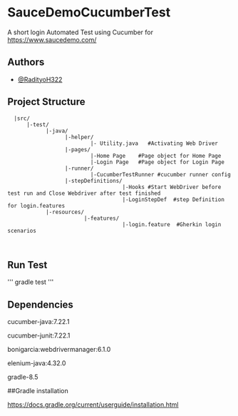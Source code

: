 
# SauceDemoCucumberTest

A short login Automated Test using Cucumber for https://www.saucedemo.com/


## Authors

- [@RadityoH322](https://github.com/RadityoH322)


## Project Structure


```
  |src/
      |-test/
            |-java/
                  |-helper/
                          |- Utility.java   #Activating Web Driver
                  |-pages/
                          |-Home Page    #Page object for Home Page
                          |-Login Page   #Page object for Login Page 
                  |-runner/
                          |-CucumberTestRunner #cucumber runner config
                  |-stepDefinitions/
                                    |-Hooks #Start WebDriver before test run and Close Webdriver after test finished
                                    |-LoginStepDef  #step Definition for login.features
            |-resources/
                        |-features/
                                    |-login.feature  #Gherkin login scenarios

  
```

    
## Run Test
'''
gradle test
'''


## Dependencies

cucumber-java:7.22.1

cucumber-junit:7.22.1

bonigarcia:webdrivermanager:6.1.0

elenium-java:4.32.0

gradle-8.5






##Gradle installation

https://docs.gradle.org/current/userguide/installation.html
